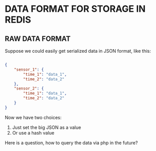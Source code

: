 # DATA FORMAT FOR STORAGE IN REDIS

## RAW DATA FORMAT

Suppose we could easily get serialized data in JSON format, like this:

```JSON

{
    "sensor_1": {
        "time_1": "data_1",
        "time_2": "data_2"
    },
    "sensor_2": {
        "time_1": "data_1",
        "time_2": "data_2"
    }
}

```

Now we have two choices:

1. Just set the big JSON as a value
2. Or use a hash value

Here is a question, how to query the data via php in the future?
